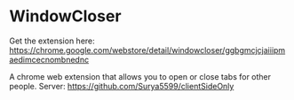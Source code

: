 # WindowCloser
Get the extension here: https://chrome.google.com/webstore/detail/windowcloser/ggbgmcjcjaiiipmaedimcecnombnednc

A chrome web extension that allows you to open or close tabs for other people.
Server: https://github.com/Surya5599/clientSideOnly
